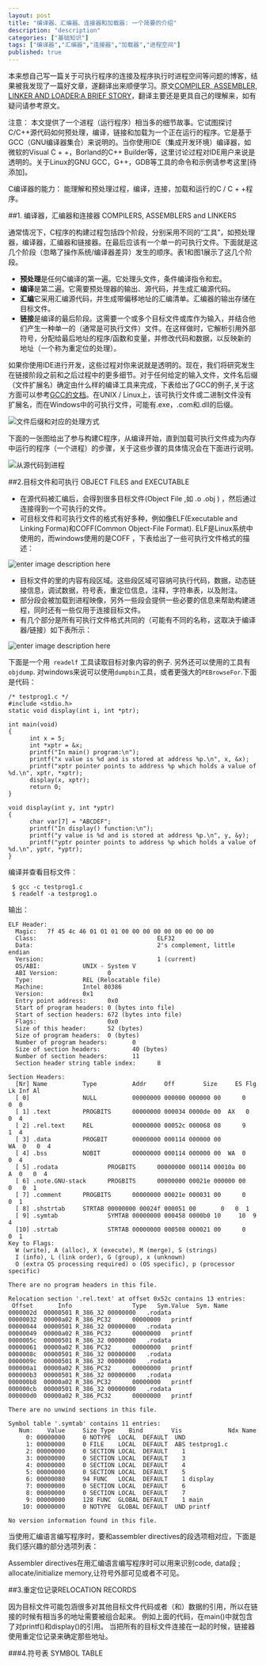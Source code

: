```yaml
---
layout: post
title: "编译器、汇编器、连接器和加载器: 一个简要的介绍"
description: "description"
categories: ["基础知识"]
tags: ["编译器","汇编器","连接器","加载器","进程空间"]
published: true
---
```


本来想自己写一篇关于可执行程序的连接及程序执行时进程空间等问题的博客，结果被我发现了一篇好文章，遂翻译出来顺便学习。原文[COMPILER, ASSEMBLER, LINKER AND LOADER:A BRIEF STORY][1]，翻译主要还是更具自己的理解来，如有疑问请参考原文。

注意：
本文提供了一个进程（运行程序）相当多的细节故事。它试图探讨C/C++源代码如何预处理，编译，链接和加载为一个正在运行的程序。它是基于GCC（GNU编译器集合）来说明的。当你使用IDE（集成开发环境）编译器，如微软的Visual C + +，Borland的C++ Builder等，这里讨论过程对IDE用户来说是透明的。关于Linux的GNU GCC，G++，GDB等工具的命令和示例请参考这里[待添加]。

C编译器的能力：
能理解和预处理过程，编译，连接，加载和运行的C / C + +程序。

##1. 编译器，汇编器和连接器 COMPILERS, ASSEMBLERS and LINKERS

通常情况下，C程序的构建过程包括四个阶段，分别采用不同的“工具”，如预处理器，编译器，汇编器和链接器。在最后应该有一个单一的可执行文件。下面就是这几个阶段（忽略了操作系统/编译器差异）发生的顺序。表1和图1展示了这几个阶段。

 - **预处理**是任何C编译的第一遍。它处理头文件，条件编译指令和宏。
 - **编译**是第二遍。它需要预处理器的输出、源代码，并生成汇编源代码。
 - **汇编**它采用汇编源代码，并生成带偏移地址的汇编清单。汇编器的输出存储在目标文件。
 - **链接**是编译的最后阶段。这需要一个或多个目标文件或库作为输入，并结合他们产生一种单一的（通常是可执行文件）文件。在这样做时，它解析引用外部符号，分配给最后地址的程序/函数和变量，并修改代码和数据，以反映新的地址（一个称为重定位的处理）。

如果你使用IDE进行开发，这些过程对你来说就是透明的。现在，我们将研究发生在链接阶段之前和之后过程中的更多细节。对于任何给定的输入文件，文件名后缀（文件扩展名）确定由什么样的编译工具来完成，下表给出了GCC的例子,关于这方面可以参考[GCC的文档][2]。在UNIX / Linux上，该可执行文件或二进制文件没有扩展名，而在Windows中的可执行文件，可能有.exe，.com和.dll的后缀。


![文件后缀和对应的处理方式][3]

下面的一张图给出了参与构建C程序，从编译开始，直到加载可执行文件成为内存中运行的程序（一个进程）的步骤，关于这些步骤的具体情况会在下面进行说明。


![从源代码到进程][4]

##2.目标文件和可执行  OBJECT FILES and EXECUTABLE

 - 在源代码被汇编后，会得到很多目标文件(Object File ,如 .o .obj ) ，然后通过连接得到一个可执行的文件。
 - 可目标文件和可执行文件的格式有好多种，例如像ELF(Executable and Linking Forma)和COFF(Common Object-File Format). ELF是Linux系统中使用的，而windows使用的是COFF ，下表给出了一些可执行文件格式的描述：
 

![enter image description here][5]
 

 - 目标文件的里的内容有段区域。这些段区域可容纳可执行代码，数据，动态链接信息，调试数据，符号表，重定位信息，注释，字符串表，以及附注。
 - 部分段会被加载到进程映像，另外一些段会提供一些必要的信息来帮助构建进程，同时还有一些仅用于连接目标文件。
 - 有几个部分是所有可执行文件格式共同的（可能有不同的名称，这取决于编译器/链接）如下表所示：


![enter image description here][6]


下面是一个用` readelf` 工具读取目标对象内容的例子.  另外还可以使用的工具有` objdump`.  对windows来说可以使用`dumpbin`工具，或者更强大的`PEBrowseFor`.下面是代码：

    /* testprog1.c */
    #include <stdio.h>
    static void display(int i, int *ptr);
     
    int main(void)
    {
          int x = 5;
          int *xptr = &x;
          printf("In main() program:\n");
          printf("x value is %d and is stored at address %p.\n", x, &x);
          printf("xptr pointer points to address %p which holds a value of %d.\n", xptr, *xptr);
          display(x, xptr);
          return 0;
    }
     
    void display(int y, int *yptr)
    {
          char var[7] = "ABCDEF"; 
          printf("In display() function:\n");
          printf("y value is %d and is stored at address %p.\n", y, &y);
          printf("yptr pointer points to address %p which holds a value of %d.\n", yptr, *yptr);
    }
 
 编译并查看目标文件：
 
     $ gcc -c testprog1.c
     $ readelf -a testprog1.o

输出：

    ELF Header:
      Magic:   7f 45 4c 46 01 01 01 00 00 00 00 00 00 00 00 00
      Class:                                  ELF32
      Data:                                   2's complement, little endian
      Version:                                1 (current)
      OS/ABI:            UNIX - System V
      ABI Version:              0
      Type:              REL (Relocatable file)
      Machine:           Intel 80386
      Version:           0x1
      Entry point address:      0x0
      Start of program headers: 0 (bytes into file)
      Start of section headers: 672 (bytes into file)
      Flags:                    0x0
      Size of this header:      52 (bytes)
      Size of program headers:  0 (bytes)
      Number of program headers:       0
      Size of section headers:         40 (bytes)
      Number of section headers:       11
      Section header string table index:      8
     
    Section Headers:
      [Nr] Name          Type          Addr     Off        Size     ES Flg Lk Inf Al
      [ 0]               NULL          00000000 000000 000000 00      0   0  0
      [ 1] .text         PROGBITS      00000000 000034 0000de 00  AX   0   0  4
      [ 2] .rel.text     REL           00000000 00052c 000068 08      9   1  4
      [ 3] .data         PROGBIT       00000000 000114 000000 00         WA  0   0  4
      [ 4] .bss          NOBIT         00000000 000114 000000 00  WA  0   0  4
      [ 5] .rodata              PROGBITS      00000000 000114 00010a 00      A  0   0  4
      [ 6] .note.GNU-stack      PROGBITS      00000000 00021e 000000 00      0   0  1
      [ 7] .comment      PROGBITS      00000000 00021e 000031 00      0   0  1
      [ 8] .shstrtab     STRTAB 00000000 00024f 000051 00       0   0  1
      [ 9] .symtab              SYMTAB 00000000 000458 0000b0 10     10  9  4
      [10] .strtab              STRTAB 00000000 000508 000021 00      0   0  1
    Key to Flags:
      W (write), A (alloc), X (execute), M (merge), S (strings)
      I (info), L (link order), G (group), x (unknown)
      O (extra OS processing required) o (OS specific), p (processor specific)
     
    There are no program headers in this file.
     
    Relocation section '.rel.text' at offset 0x52c contains 13 entries:
     Offset       Info                 Type   Sym.Value  Sym. Name
    0000002d  00000501 R_386_32 00000000   .rodata
    00000032  00000a02 R_386_PC32      00000000   printf
    00000044  00000501 R_386_32 00000000   .rodata
    00000049  00000a02 R_386_PC32      00000000   printf
    0000005c  00000501 R_386_32 00000000   .rodata
    00000061  00000a02 R_386_PC32      00000000   printf
    0000008c  00000501 R_386_32 00000000   .rodata
    0000009c  00000501 R_386_32 00000000   .rodata
    000000a1  00000a02 R_386_PC32      00000000   printf
    000000b3  00000501 R_386_32 00000000   .rodata
    000000b8  00000a02 R_386_PC32      00000000   printf
    000000cb  00000501 R_386_32 00000000   .rodata
    000000d0  00000a02 R_386_PC32      00000000   printf
     
    There are no unwind sections in this file.
     
    Symbol table '.symtab' contains 11 entries:
       Num:    Value     Size Type    Bind        Vis             Ndx Name
         0: 00000000     0 NOTYPE  LOCAL  DEFAULT  UND
         1: 00000000     0 FILE    LOCAL  DEFAULT  ABS testprog1.c
         2: 00000000     0 SECTION LOCAL  DEFAULT    1
         3: 00000000     0 SECTION LOCAL  DEFAULT    3
         4: 00000000     0 SECTION LOCAL  DEFAULT    4
         5: 00000000     0 SECTION LOCAL  DEFAULT    5
         6: 00000080     94 FUNC   LOCAL  DEFAULT    1 display
         7: 00000000     0 SECTION LOCAL  DEFAULT    6
         8: 00000000     0 SECTION LOCAL  DEFAULT    7
         9: 00000000     128 FUNC  GLOBAL DEFAULT    1 main
        10: 00000000     0 NOTYPE  GLOBAL DEFAULT  UND printf
     
    No version information found in this file.

当使用汇编语言编写程序时，要和assembler directives的段选项相对应，下面是我们感兴趣的部分选项列表：

 
Assembler directives在用汇编语言编写程序时可以用来识别code, data段 ; allocate/initialize memory,让符号外部可见或者不可见。


##3.重定位记录RELOCATION RECORDS

因为目标文件可能包涵很多对其他目标文件代码或者（和）数据的引用，所以在链接的时候有相当多的地址需要被组合起来。
例如上面的代码，在main()中就包含了对printf()和display()的引用。
当把所有的目标文件连接在一起的时候，链接器使用重定位记录来确定那些地址。

###4.符号表 SYMBOL TABLE


  [1]: http://www.tenouk.com/ModuleW.html
  [2]: https://gcc.gnu.org/onlinedocs/gcc/Overall-Options.html
  [3]: https://docs.google.com/drawings/d/1X6_Udtq8LfMkEGCl25e-lVqYJxF16FlkXNIUrz97rS0/pub?w=626&h=415
  [4]: https://docs.google.com/drawings/d/1jB91FZlTdaDIx53eaKQdtr51jqJVoqZ69yDaujrXZis/pub?w=405
  [5]: https://docs.google.com/drawings/d/12g71dluRSnqBovG-PdLDZZ0F3psmLl3_Q8xvcS1gUDg/pub?w=625
  [6]: https://docs.google.com/drawings/d/1VuKxrQA2DrD2NUDOQ4V4aPzjqVI-PtO3gRdeNvqTPBk/pub?w=625
